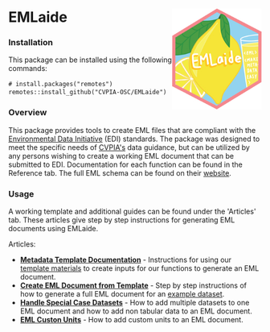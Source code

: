 # EMLaide <a href='https://CVPIA-OSC.github.io/EMLaide'><img src='man/figures/hex_logo.png' align ="right" height="200" /></a> 

### Installation
This package can be installed using the following commands: 
```{r}
# install.packages("remotes")
remotes::install_github("CVPIA-OSC/EMLaide")
```
### Overview

This package provides tools to create EML files that are compliant
with the [Environmental Data Initiative](https://portal.edirepository.org/nis/home.jsp) (EDI) standards. The package was designed to meet the specific needs of [CVPIA's](http://cvpia.scienceintegrationteam.com/) data guidance, but can be utilized by any persons wishing to create a working EML document that can be submitted to EDI. Documentation for each function can be found in the Reference tab. The full EML schema can be found on their [website](https://eml.ecoinformatics.org/schema/index.html).

### Usage 
A working template and additional guides can be found under the 'Articles' tab. These articles give step by step instructions for generating EML documents using EMLaide. 


Articles: 

* **[Metadata Template Documentation](https://cvpia-osc.github.io/EMLaide/articles/template-doc.html)** - Instructions for using our [template materials](https://cvpia-data-stewardship.s3-us-west-1.amazonaws.com/metadata+template.zip) to create inputs for our functions to generate an EML document. 
* **[Create EML Document from Template](https://cvpia-osc.github.io/EMLaide/articles/creating-EML.html)** - Step by step instructions of how to generate a full EML document for an [example dataset](https://cvpia-data-stewardship.s3-us-west-1.amazonaws.com/hannon-example.zip). 
* **[Handle Special Case Datasets](https://cvpia-osc.github.io/EMLaide/articles/Dataset-Element.html)** - How to add multiple datasets to one EML document and how to add non tabular data to an EML document. 
* **[EML Custon Units](https://cvpia-osc.github.io/EMLaide/articles/custom-units.html)** - How to add custom units to an EML document. 





